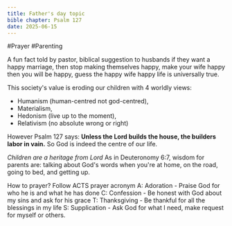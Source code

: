 ```yaml
---
title: Father's day topic
bible chapter: Psalm 127
date: 2025-06-15
---
```

#Prayer #Parenting 

A fun fact told by pastor, biblical suggestion to husbands if they want a happy marriage, then stop making themselves happy, make your wife happy then you will be happy, guess the happy wife happy life is universally true.

This society's value is eroding our children with 4 worldly views: 
- Humanism (human-centred not god-centred), 
- Materialism, 
- Hedonism (live up to the moment), 
- Relativism (no absolute wrong or right)

However Psalm 127 says: **Unless the Lord builds the house, the builders labor in vain.** So God is indeed the centre of our life.

*Children are a heritage from Lord*
As in Deuteronomy 6:7, wisdom for parents are: talking about God's words when you're  at home, on the road, going to bed, and getting up.

How to prayer? Follow ACTS prayer acronym
A: Adoration - Praise God for who he is and what he has done
C: Confession - Be honest with God about my sins and ask for his grace 
T: Thanksgiving - Be thankful for all the blessings in my life
S: Supplication - Ask God for what I need, make request for myself or others.
